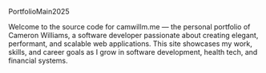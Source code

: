 PortfolioMain2025

Welcome to the source code for camwillm.me — the personal portfolio of Cameron Williams, a software developer passionate about creating elegant, performant, and scalable web applications. This site showcases my work, skills, and career goals as I grow in software development, health tech, and financial systems.
